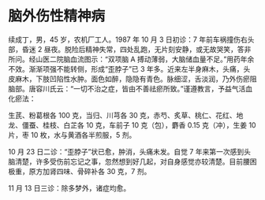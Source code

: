 # 脑外伤性精神病

续成丁，男，45 岁，农机厂工人。1987 年 10 月 3 日初诊：7 年前车祸撞伤右头部，昏迷 2 昼夜。脱险后精神失常，四处乱跑，无片刻安静，或无故哭笑，答非所问。经山医二院脑血流图示：“双项脑 A 搏动薄弱，大脑储血量不足。”用药年余不效。渐渐项强不能转侧，形成“歪脖子”已 3 年多。近来左半身麻木，头痛，头皮麻木，下肢凹陷性水肿。面色如醉，隐隐有青色。脉细涩，舌淡润，乃外伤瘀阻脑部。唐容川氏云：“一切不治之症，皆由不善祛瘀所致。”谨遵教言，予益气活血化瘀法：

生芪、粉葛根各 100 克，当归、川芎各 30 克，赤芍、炙草、桃仁、花红、地龙、僵蚕、桂枝、白芷各 10 克，车前子 10 克（包），麝香 0.15 克（冲），生姜 10 片，枣 10 枚，水与黄酒各半煎服，5 剂。

10 月 23 日二诊：“歪脖子”状已愈，肿消，头痛未发。自觉 7 年来第一次感到头脑清楚，许多受伤前忘记之事，忽然想到好几起，对自身感觉亦较清楚。目前腰困极重，原方加肾四味、骨碎补各 30 克，7 剂。

11 月 13 日三诊：除多梦外，诸症均愈。